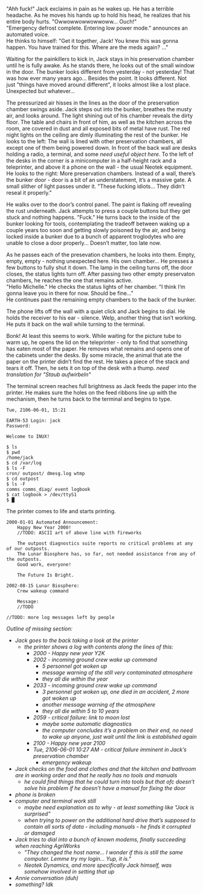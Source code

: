 "Ahh fuck!" Jack exclaims in pain as he wakes up. He has a terrible headache. As he moves his hands up to hold his head, he realizes that his entire body hurts. "Owwowwowwowwoww... Ouch!"  
"Emergency defrost complete. Entering low power mode." announces an automated voice.  
He thinks to himself: "Get it together, Jack! You knew this was gonna happen. You have trained for this. Where are the meds again? ..."

Waiting for the painkillers to kick in, Jack stays in his preservation chamber until he is fully awake. As he stands there, he looks out of the small window in the door. The bunker looks different from yesterday - not yesterday! That was how ever many years ago... Besides the point. It looks different. Not just "things have moved around different", it looks almost like a lost place. Unexpected but whatever...

The pressurized air hisses in the lines as the door of the preservation chamber swings aside. Jack steps out into the bunker, breathes the musty air, and looks around. The light shining out of his chamber reveals the dirty floor. The table and chairs in front of him, as well as the kitchen across the room, are covered in dust and all exposed bits of metal have rust. The red night lights on the ceiling are dimly illuminating the rest of the bunker. He looks to the left: The wall is lined with other preservation chambers, all except one of them being powered down. In front of the back wall are desks holding a radio, a terminal, and some *need useful object here*. To the left of the desks in the corner is a minicomputer in a half-height rack and a teleprinter, and above it a phone on the wall - the usual Neotek equipment. He looks to the right: More preservation chambers. Instead of a wall, there’s the bunker door - door is a bit of an understatement, it’s a massive gate. A small slither of light passes under it. "These fucking idiots... They didn’t reseal it properly."

He walks over to the door’s control panel. The paint is flaking off revealing the rust underneath. Jack attempts to press a couple buttons but they get stuck and nothing happens. "Fuck." He turns back to the inside of the bunker looking for tools, contemplating the tradeoff between waking up a couple years too soon and getting slowly poisoned by the air, and being locked inside a bunker due to a bunch of apparent troglodytes who are unable to close a door properly... Doesn’t matter, too late now.

As he passes each of the presevation chambers, he looks into them. Empty, empty, empty - nothing unexpected here. His own chamber... He presses a few buttons to fully shut it down. The lamp in the ceiling turns off, the door closes, the status lights turn off. After passing two other empty preservaton chambers, he reaches the one that remains active.  
"Hello Michelle." He checks the status lights of her chamber. "I think I’m gonna leave you in there for now. Should be fine..."  
He continues past the remaining empty chambers to the back of the bunker.

The phone lifts off the wall with a quiet click and Jack begins to dial. He holds the receiver to his ear - silence. Welp, another thing that isn’t working. He puts it back on the wall while turning to the terminal.

Bonk! At least this seems to work. While waiting for the picture tube to warm up, he opens the lid on the teleprinter - only to find that something has eaten most of the paper. He removes what remains and opens one of the cabinets under the desks. By some miracle, the animal that ate the paper on the printer didn’t find the rest. He takes a piece of the stack and tears it off. Then, he sets it on top of the desk with a thump. *need translation for "Staub aufwirbeln"*

The terminal screen reaches full brightness as Jack feeds the paper into the printer. He makes sure the holes on the feed ribbons line up with the mechanism, then he turns back to the terminal and begins to type.

```
Tue, 2106-06-01, 15:21

EARTH-53 Login: jack
Password:

Welcome to INUX!

$ ls
$ pwd
/home/jack
$ cd /var/log
$ ls -F
cron/ outpost/ dmesg.log wtmp
$ cd outpost
$ ls -F
comms comms_diag/ event logbook
$ cat logbook > /dev/ttyS1
$ █
```

The printer comes to life and starts printing.

```
2000-01-01 Automated Announcement:
    Happy New Year 2000!
    //TODO: ASCII art of above line with fireworks

    The outpost diagnostics suite reports no critical problems at any of our outposts.
    The Lunar Biosphere has, so far, not needed assistance from any of the outposts.
    Good work, everyone!

    The Future Is Bright.

2002-08-15 Lunar Biosphere:
    Crew wakeup command

    Message:
    //TODO

//TODO: more log messages left by people
```

*Outline of missing section:*

* *Jack goes to the back taking a look at the printer* 
  * *the printer shows a log with contents along the lines of this:* 
    * *2000 - Happy new year Y2K*
    * *2002 - incoming ground crew wake up command* 
      * *5 personnel got woken up*
      * *message warning of the still very contaminated atmosphere*
      * *they all die within the year*
    * *2033 - incoming ground crew wake up command* 
      * *3 personnel got woken up, one died in an accident, 2 more got woken up*
      * *another message warning of the atmosphere*
      * *they all die within 5 to 10 years*
    * *2059 - critical failure: link to moon lost* 
      * *maybe some automatic diagnostics*
      * *the computer concludes it’s a problem on their end, no need to wake up anyone, just wait until the link is established again*
    * *2100 - Happy new year 2100*
    * *Tue, 2106-06-01 10:27 AM - critical failure imminent in Jack’s preservation chamber* 
      * *emergency wakeup*
* *Jack checks on the food and clothes and that the kitchen and bathroom are in working order and that he really has no tools and manuals* 
  * *he could find things that he could turn into tools but that ofc doesn’t solve his problem if he doesn’t have a manual for fixing the door*
* *phone is broken*
* *computer and terminal work still* 
  * *maybe need explanation as to why - at least something like "Jack is surprised"*
  * *when trying to power on the additional hard drive that’s supposed to contain all sorts of data - including manuals - he finds it corrupted or damaged*
* *Jack tries to dial into a bunch of known modems, finally succeeding when reaching AgriWorks* 
  * *"They changed the host name... I wonder if this is still the same computer. Lemme try my login... Yup, it is."*
  * *Neotek Dynamics, and more specifically Jack himself, was somehow involved in setting that up*
* *Annie conversation (duh)*
* *something? Idk*
